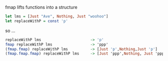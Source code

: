 fmap lifts functions into a structure

```haskell
let lms = [Just "Ave", Nothing, Just "woohoo"]
let replaceWithP = const 'p'
```

so ...
```haskell
replaceWithP lms                      -> 'p'
fmap replaceWithP lms                 -> 'ppp'
(fmap.fmap) replaceWithP lms          -> [Just 'p',Nothing,Just 'p']
(fmap.fmap.fmap) replaceWithP lms     -> [Just 'ppp',Nothing, Just 'pppppp']
```

